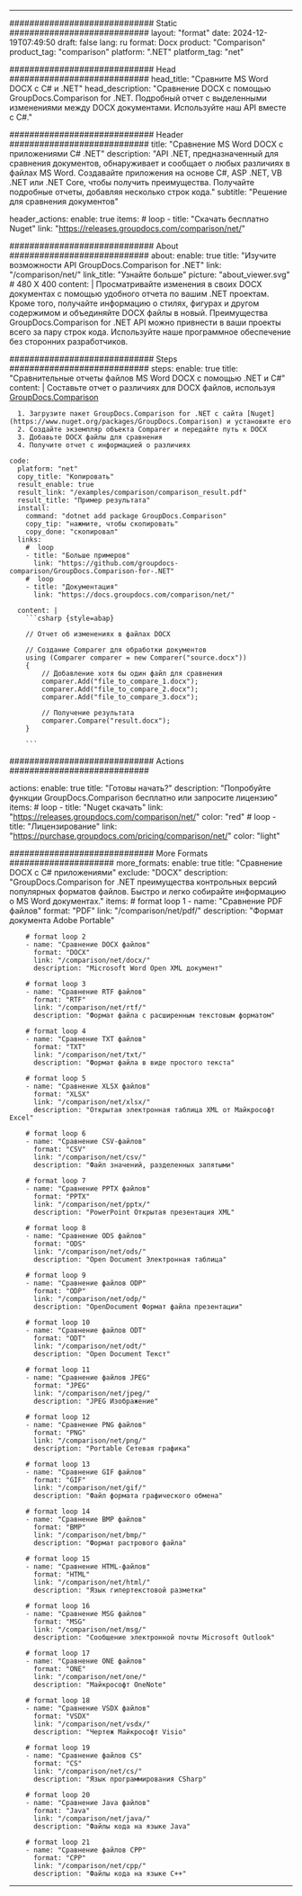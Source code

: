 
---
############################# Static ############################
layout: "format"
date:  2024-12-19T07:49:50
draft: false
lang: ru
format: Docx
product: "Comparison"
product_tag: "comparison"
platform: ".NET"
platform_tag: "net"

############################# Head ############################
head_title: "Сравните MS Word DOCX с C# и .NET"
head_description: "Сравнение DOCX с помощью GroupDocs.Comparison for .NET. Подробный отчет с выделенными изменениями между DOCX документами. Используйте наш API вместе с C#."

############################# Header ############################
title: "Сравнение MS Word DOCX с приложениями C# .NET" 
description: "API .NET, предназначенный для сравнения документов, обнаруживает и сообщает о любых различиях в файлах MS Word. Создавайте приложения на основе C#, ASP .NET, VB .NET или .NET Core, чтобы получить преимущества. Получайте подробные отчеты, добавляя несколько строк кода."
subtitle: "Решение для сравнения документов" 

header_actions:
  enable: true
  items:
    #  loop
    - title: "Скачать бесплатно Nuget"
      link: "https://releases.groupdocs.com/comparison/net/"
      
############################# About ############################
about:
    enable: true
    title: "Изучите возможности API GroupDocs.Comparison for .NET"
    link: "/comparison/net/"
    link_title: "Узнайте больше"
    picture: "about_viewer.svg" # 480 X 400
    content: |
       Просматривайте изменения в своих DOCX документах с помощью удобного отчета по вашим .NET проектам. Кроме того, получайте информацию о стилях, фигурах и другом содержимом и объединяйте DOCX файлы в новый. Преимущества GroupDocs.Comparison for .NET API можно привнести в ваши проекты всего за пару строк кода. Используйте наше программное обеспечение без сторонних разработчиков.

############################# Steps ############################
steps:
    enable: true
    title: "Сравнительные отчеты файлов MS Word DOCX с помощью .NET и C#"
    content: |
      Составьте отчет о различиях для DOCX файлов, используя [GroupDocs.Comparison](https://products.groupdocs.com/comparison/net/)
      
      1. Загрузите пакет GroupDocs.Comparison for .NET с сайта [Nuget](https://www.nuget.org/packages/GroupDocs.Comparison) и установите его
      2. Создайте экземпляр объекта Comparer и передайте путь к DOCX
      3. Добавьте DOCX файлы для сравнения
      4. Получите отчет с информацией о различиях
   
    code:
      platform: "net"
      copy_title: "Копировать"
      result_enable: true
      result_link: "/examples/comparison/comparison_result.pdf"
      result_title: "Пример результата"
      install:
        command: "dotnet add package GroupDocs.Comparison"
        copy_tip: "нажмите, чтобы скопировать"
        copy_done: "скопировал"
      links:
        #  loop
        - title: "Больше примеров"
          link: "https://github.com/groupdocs-comparison/GroupDocs.Comparison-for-.NET"
        #  loop
        - title: "Документация"
          link: "https://docs.groupdocs.com/comparison/net/"
          
      content: |
        ```csharp {style=abap}

        // Отчет об изменениях в файлах DOCX

        // Создание Comparer для обработки документов
        using (Comparer comparer = new Comparer("source.docx"))
        {
            // Добавление хотя бы один файл для сравнения
        	comparer.Add("file_to_compare_1.docx");
            comparer.Add("file_to_compare_2.docx");
            comparer.Add("file_to_compare_3.docx");

            // Получение результата
            comparer.Compare("result.docx"); 
        }
        
        ```            

############################# Actions ############################

actions:
  enable: true
  title: "Готовы начать?"
  description: "Попробуйте функции GroupDocs.Comparison бесплатно или запросите лицензию"
  items:
    #  loop
    - title: "Nuget скачать"
      link: "https://releases.groupdocs.com/comparison/net/"
      color: "red"
        #  loop
    - title: "Лицензирование"
      link: "https://purchase.groupdocs.com/pricing/comparison/net/"
      color: "light"


############################# More Formats #####################
more_formats:
    enable: true
    title: "Сравнение DOCX с C# приложениями"
    exclude: "DOCX"
    description: "GroupDocs.Comparison for .NET преимущества контрольных версий популярных форматов файлов. Быстро и легко собирайте информацию о MS Word документах."
    items: 
        # format loop 1
        - name: "Сравнение PDF файлов"
          format: "PDF"
          link: "/comparison/net/pdf/"
          description: "Формат документа Adobe Portable"

        # format loop 2
        - name: "Сравнение DOCX файлов"
          format: "DOCX"
          link: "/comparison/net/docx/"
          description: "Microsoft Word Open XML документ"

        # format loop 3
        - name: "Сравнение RTF файлов"
          format: "RTF"
          link: "/comparison/net/rtf/"
          description: "Формат файла с расширенным текстовым форматом"

        # format loop 4
        - name: "Сравнение TXT файлов"
          format: "TXT"
          link: "/comparison/net/txt/"
          description: "Формат файла в виде простого текста"

        # format loop 5
        - name: "Сравнение XLSX файлов"
          format: "XLSX"
          link: "/comparison/net/xlsx/"
          description: "Открытая электронная таблица XML от Майкрософт Excel"

        # format loop 6
        - name: "Сравнение CSV-файлов"
          format: "CSV"
          link: "/comparison/net/csv/"
          description: "Файл значений, разделенных запятыми"

        # format loop 7
        - name: "Сравнение PPTX файлов"
          format: "PPTX"
          link: "/comparison/net/pptx/"
          description: "PowerPoint Открытая презентация XML"

        # format loop 8
        - name: "Сравнение ODS файлов"
          format: "ODS"
          link: "/comparison/net/ods/"
          description: "Open Document Электронная таблица"

        # format loop 9
        - name: "Сравнение файлов ODP"
          format: "ODP"
          link: "/comparison/net/odp/"
          description: "OpenDocument Формат файла презентации"

        # format loop 10
        - name: "Сравнение файлов ODT"
          format: "ODT"
          link: "/comparison/net/odt/"
          description: "Open Document Текст"

        # format loop 11
        - name: "Сравнение файлов JPEG"
          format: "JPEG"
          link: "/comparison/net/jpeg/"
          description: "JPEG Изображение"

        # format loop 12
        - name: "Сравнение PNG файлов"
          format: "PNG"
          link: "/comparison/net/png/"
          description: "Portable Сетевая графика"

        # format loop 13
        - name: "Сравнение GIF файлов"
          format: "GIF"
          link: "/comparison/net/gif/"
          description: "Файл формата графического обмена"

        # format loop 14
        - name: "Сравнение BMP файлов"
          format: "BMP"
          link: "/comparison/net/bmp/"
          description: "Формат растрового файла"

        # format loop 15
        - name: "Сравнение HTML-файлов"
          format: "HTML"
          link: "/comparison/net/html/"
          description: "Язык гипертекстовой разметки"

        # format loop 16
        - name: "Сравнение MSG файлов"
          format: "MSG"
          link: "/comparison/net/msg/"
          description: "Сообщение электронной почты Microsoft Outlook"

        # format loop 17
        - name: "Сравнение ONE файлов"
          format: "ONE"
          link: "/comparison/net/one/"
          description: "Майкрософт OneNote"

        # format loop 18
        - name: "Сравнение VSDX файлов"
          format: "VSDX"
          link: "/comparison/net/vsdx/"
          description: "Чертеж Майкрософт Visio"

        # format loop 19
        - name: "Сравнение файлов CS"
          format: "CS"
          link: "/comparison/net/cs/"
          description: "Язык программирования CSharp"

        # format loop 20
        - name: "Сравнение Java файлов"
          format: "Java"
          link: "/comparison/net/java/"
          description: "Файлы кода на языке Java"
          
        # format loop 21
        - name: "Сравнение файлов CPP"
          format: "CPP"
          link: "/comparison/net/cpp/"
          description: "Файлы кода на языке C++"
---